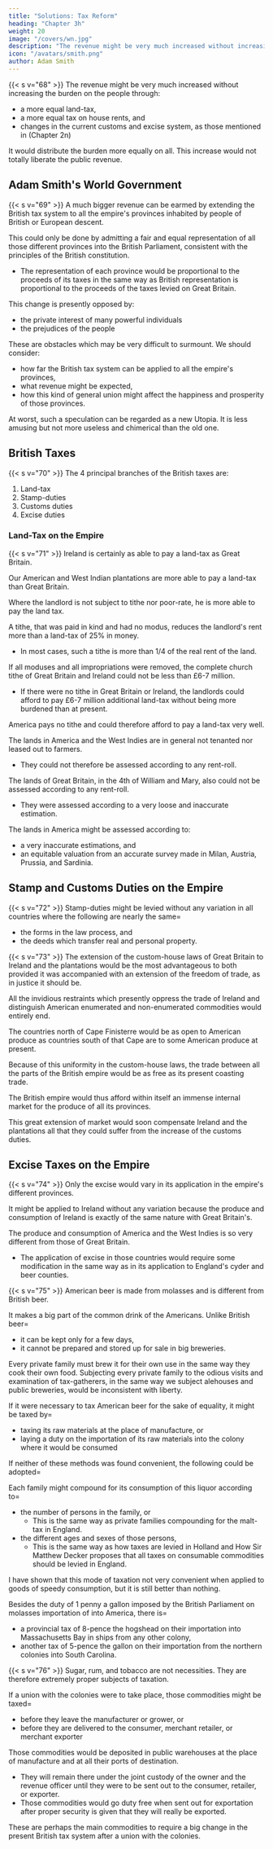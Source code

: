 ```yaml
---
title: "Solutions: Tax Reform"
heading: "Chapter 3h"
weight: 20
image: "/covers/wn.jpg"
description: "The revenue might be very much increased without increasing the burden on the people"
icon: "/avatars/smith.png"
author: Adam Smith
---
```




{{< s v="68" >}} The revenue might be very much increased without increasing the burden on the people through:
- a more equal land-tax,
- a more equal tax on house rents, and
- changes in the current customs and excise system, as those mentioned in (Chapter 2n)

It would distribute the burden more equally on all. This increase would not totally liberate the public revenue<!--  or even totally compensate the further accumulation of the public debt in the next war -->.


## Adam Smith's World Government

{{< s v="69" >}} A much bigger revenue can be earmed by extending the British tax system to all the empire's provinces inhabited by people of British or European descent. 

This could only be done by admitting a fair and equal representation of all those different provinces into the British Parliament, consistent with the principles of the British constitution.
- The representation of each province would be proportional to the proceeds of its taxes in the same way as British representation is proportional to the proceeds of the taxes levied on Great Britain.

This change is presently opposed by:
- the private interest of many powerful individuals
- the prejudices of the people

These are obstacles which may be very difficult to surmount. We should consider: 
- how far the British tax system can be applied to all the empire's provinces,
- what revenue might be expected,
- how this kind of general union might affect the happiness and prosperity of those provinces.

At worst, such a speculation can be regarded as a new Utopia. It is less amusing but not more useless and chimerical than the old one.



## British Taxes

{{< s v="70" >}} The 4 principal branches of the British taxes are:

1. Land-tax
2. Stamp-duties
3. Customs duties
4. Excise duties



### Land-Tax on the Empire

{{< s v="71" >}} Ireland is certainly as able to pay a land-tax as Great Britain.

Our American and West Indian plantations are more able to pay a land-tax than Great Britain.

Where the landlord is not subject to tithe nor poor-rate, he is more able to pay the land tax.

A tithe, that was paid in kind and had no modus, reduces the landlord's rent more than a land-tax of 25% in money.
- In most cases, such a tithe is more than 1/4 of the real rent of the land.

If all moduses and all impropriations were removed, the complete church tithe of Great Britain and Ireland could not be less than £6-7 million.
- If there were no tithe in Great Britain or Ireland, the landlords could afford to pay £6-7 million additional land-tax without being more burdened than at present.

America pays no tithe and could therefore afford to pay a land-tax very well.

The lands in America and the West Indies are in general not tenanted nor leased out to farmers.
- They could not therefore be assessed according to any rent-roll.

The lands of Great Britain, in the 4th of William and Mary, also could not be assessed according to any rent-roll.
- They were assessed according to a very loose and inaccurate estimation.

The lands in America might be assessed according to:
- a very inaccurate estimations, and
- an equitable valuation from an accurate survey made in Milan, Austria, Prussia, and Sardinia.


## Stamp and Customs Duties on the Empire

{{< s v="72" >}} Stamp-duties might be levied without any variation in all countries where the following are nearly the same= 
- the forms in the law process, and
- the deeds which transfer real and personal property.

{{< s v="73" >}} The extension of the custom-house laws of Great Britain to Ireland and the plantations would be the most advantageous to both provided it was accompanied with an extension of the freedom of trade, as in justice it should be.

All the invidious restraints which presently oppress the trade of Ireland and distinguish American enumerated and non-enumerated commodities would entirely end.

The countries north of Cape Finisterre would be as open to American produce as countries south of that Cape are to some American produce at present.

Because of this uniformity in the custom-house laws, the trade between all the parts of the British empire would be as free as its present coasting trade.

The British empire would thus afford within itself an immense internal market for the produce of all its provinces.

This great extension of market would soon compensate Ireland and the plantations all that they could suffer from the increase of the customs duties.


## Excise Taxes on the Empire

{{< s v="74" >}} Only the excise would vary in its application in the empire's different provinces.

It might be applied to Ireland without any variation because the produce and consumption of Ireland is exactly of the same nature with Great Britain's.

The produce and consumption of America and the West Indies is so very different from those of Great Britain.
- The application of excise in those countries would require some modification in the same way as in its application to England's cyder and beer counties.

{{< s v="75" >}} American beer is made from molasses and is different from British beer.

It makes a big part of the common drink of the Americans. Unlike British beer= 
- it can be kept only for a few days,
- it cannot be prepared and stored up for sale in big breweries.

Every private family must brew it for their own use in the same way they cook their own food. Subjecting every private family to the odious visits and examination of tax-gatherers, in the same way we subject alehouses and public breweries, would be inconsistent with liberty.

If it were necessary to tax American beer for the sake of equality, it might be taxed by= 
- taxing its raw materials at the place of manufacture, or
- laying a duty on the importation of its raw materials into the colony where it would be consumed

If neither of these methods was found convenient, the following could be adopted= 

Each family might compound for its consumption of this liquor according to= 
- the number of persons in the family, or
  - This is the same way as private families compounding for the malt-tax in England.
- the different ages and sexes of those persons,
  - This is the same way as how taxes are levied in Holland and How Sir Matthew Decker proposes that all taxes on consumable commodities should be levied in England.

I have shown that this mode of taxation not very convenient when applied to goods of speedy consumption, but it is still better than nothing.

Besides the duty of 1 penny a gallon imposed by the British Parliament on molasses importation of into America, there is= 
- a provincial tax of 8-pence the hogshead on their importation into Massachusetts Bay in ships from any other colony,
- another tax of 5-pence the gallon on their importation from the northern colonies into South Carolina.


{{< s v="76" >}} Sugar, rum, and tobacco are not necessities. They are therefore extremely proper subjects of taxation.

If a union with the colonies were to take place, those commodities might be taxed= 
- before they leave the manufacturer or grower, or
- before they are delivered to the consumer, merchant retailer, or merchant exporter

Those commodities would be deposited in public warehouses at the place of manufacture and at all their ports of destination.
- They will remain there under the joint custody of the owner and the revenue officer until they were to be sent out to the consumer, retailer, or exporter.
- Those commodities would go duty free when sent out for exportation after proper security is given that they will really be exported.

These are perhaps the main commodities to require a big change in the present British tax system after a union with the colonies.
